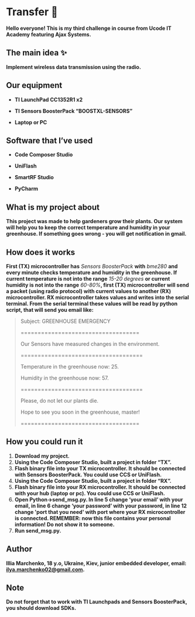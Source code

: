 
# Transfer :rocket:

**Hello everyone! This is my third challenge in course from Ucode IT Academy featuring Ajax Systems.**

  

## The main idea :sparkles:

**Implement wireless data transmission using the radio.**

  

## Our equipment

* **TI LaunchPad CC1352R1 x2**

* **TI Sensors BoosterPack “BOOSTXL-SENSORS”**

* **Laptop or PC**

  

## Software that I’ve used

* **Code Composer Studio**

* **UniFlash**

* **SmartRF Studio**

* **PyCharm**

  

## What is my project about

**This project was made to help gardeners grow their plants. Our system will help you to keep the correct temperature and humidity in your greenhouse. If something goes wrong - you will get notification in gmail.**

  

## How does it works

**First (TX) microcontroller has** _Sensors BoosterPack_ **with** _bme280_ **and every minute checks temperature and humidity in the greenhouse. If current temperature is not into the range** _15-20 degrees_ **or current humidity is not into the range** _60-80%_**, first (TX) microcontroller will send a packet (using radio protocol) with current values to another (RX) microcontroller. RX microcontroller takes values and writes into the serial terminal. From the serial terminal these values will be read by python script, that will send you email like:**

>Subject: GREENHOUSE EMERGENCY
>
>===================================
>
>
>
>Our Sensors have measured changes in the environment.
>
>  
>
>====================================
>
>Temperature in the greenhouse now: 25.
>
>Humidity in the greenhouse now: 57.
>
>====================================
>
> 
>
>Please, do not let our plants die.
>
>Hope to see you soon in the greenhouse, master!
>
>
>
>===================================


## How you could run it

1. **Download my project.**
2. **Using the Code Composer Studio, built a project in folder “TX”.**
3. **Flash binary file into your TX microcontroller. It should be connected with Sensors BoosterPack. You could use CCS or UniFlash.**
4. **Using the Code Composer Studio, built a project in folder “RX”.**
5. **Flash binary file into your RX microcontroller. It should be connected with your hub (laptop or pc). You could use CCS or UniFlash.**
6. **Open Python->send_msg.py. In line 5 change ‘your email’ with your email, in line 6 change ‘your password’ with your password, in line 12 change 'port that you need' with port where your RX microcontroller is connected. REMEMBER: now this file contains your personal information! Do not show it to someone.**
7. **Run send_msg.py.**


## Author
**Illia Marchenko, 18 y.o, Ukraine, Kiev, junior embedded developer, email: [ilya.marchenko02@gmail.com](mailto:ilya.marchenko02@gmail.com).**


## Note
**Do not forget that to work with TI Launchpads and Sensors BoosterPack, you should download SDKs.**



